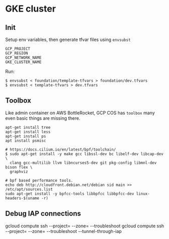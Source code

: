 # GKE cluster

## Init

Setup env variables, then generate tfvar files using `envsubst`

```
GCP_PROJECT
GCP_REGION
GCP_NETWORK_NAME
GKE_CLUSTER_NAME
```

Run:

```
$ envsubst < foundation/template-tfvars > foundation/dev.tfvars
$ envsubst < template-tfvars > dev.tfvars
```


## Toolbox

Like admin container on AWS BottleRocket, GCP COS has `toolbox` many even basic things are missing there.

```
apt-get install tree
apt-get install less
apt-get install ps
apt install psmisc

# https://docs.cilium.io/en/latest/bpf/toolchain/
$ sudo apt-get install -y make gcc libssl-dev bc libelf-dev libcap-dev \
  clang gcc-multilib llvm libncurses5-dev git pkg-config libmnl-dev bison flex \
  graphviz

# bpf based performance tools.
echo deb http://cloudfront.debian.net/debian sid main >> /etc/apt/sources.list
sudo apt-get install -y bpfcc-tools libbpfcc libbpfcc-dev linux-headers-$(uname -r)
```

## Debug IAP connections

gcloud compute ssh <NODE> --project=<PROJ> --zone=<ZONE> --troubleshoot
gcloud compute ssh <NODE> --project=<PROJ> --zone=<ZONE> --troubleshoot --tunnel-through-iap

